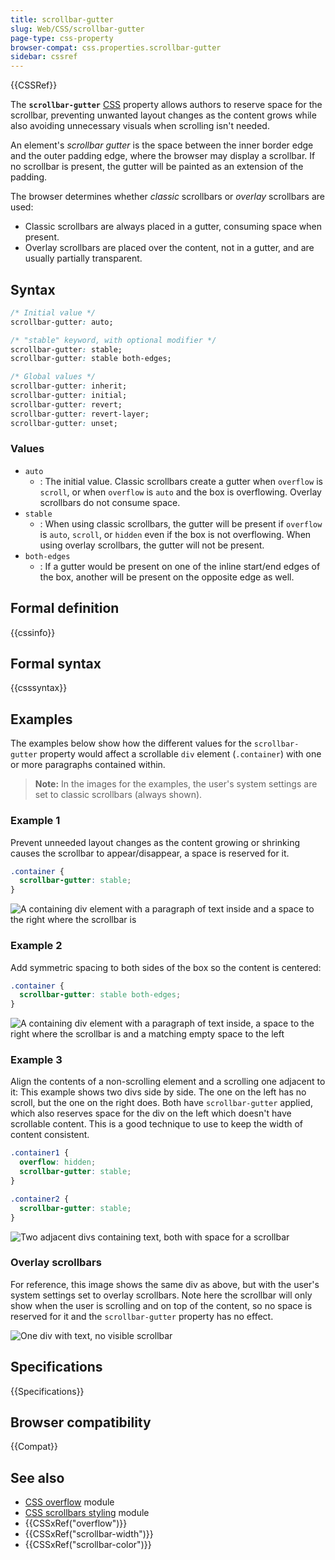 ```yaml
---
title: scrollbar-gutter
slug: Web/CSS/scrollbar-gutter
page-type: css-property
browser-compat: css.properties.scrollbar-gutter
sidebar: cssref
---
```


{{CSSRef}}

The **`scrollbar-gutter`** [CSS](/en-US/docs/Web/CSS) property allows authors to reserve space for the scrollbar, preventing unwanted layout changes as the content grows while also avoiding unnecessary visuals when scrolling isn't needed.

An element's _scrollbar gutter_ is the space between the inner border edge and the outer padding edge, where the browser may display a scrollbar. If no scrollbar is present, the gutter will be painted as an extension of the padding.

The browser determines whether _classic_ scrollbars or _overlay_ scrollbars are used:

- Classic scrollbars are always placed in a gutter, consuming space when present.
- Overlay scrollbars are placed over the content, not in a gutter, and are usually partially transparent.

## Syntax

```css
/* Initial value */
scrollbar-gutter: auto;

/* "stable" keyword, with optional modifier */
scrollbar-gutter: stable;
scrollbar-gutter: stable both-edges;

/* Global values */
scrollbar-gutter: inherit;
scrollbar-gutter: initial;
scrollbar-gutter: revert;
scrollbar-gutter: revert-layer;
scrollbar-gutter: unset;
```

### Values

- `auto`
  - : The initial value. Classic scrollbars create a gutter when `overflow` is `scroll`, or when `overflow` is `auto` and the box is overflowing. Overlay scrollbars do not consume space.
- `stable`
  - : When using classic scrollbars, the gutter will be present if `overflow` is `auto`, `scroll`, or `hidden` even if the box is not overflowing. When using overlay scrollbars, the gutter will not be present.
- `both-edges`
  - : If a gutter would be present on one of the inline start/end edges of the box, another will be present on the opposite edge as well.

## Formal definition

{{cssinfo}}

## Formal syntax

{{csssyntax}}

## Examples

The examples below show how the different values for the `scrollbar-gutter` property would affect a scrollable `div` element (`.container`) with one or more paragraphs contained within.

> **Note:** In the images for the examples, the user's system settings are set to classic scrollbars (always shown).

### Example 1

Prevent unneeded layout changes as the content growing or shrinking causes the scrollbar to appear/disappear, a space is reserved for it.

```css
.container {
  scrollbar-gutter: stable;
}
```

![A containing div element with a paragraph of text inside and a space to the right where the scrollbar is](stable-no-scroll.png)

### Example 2

Add symmetric spacing to both sides of the box so the content is centered:

```css
.container {
  scrollbar-gutter: stable both-edges;
}
```

![A containing div element with a paragraph of text inside, a space to the right where the scrollbar is and a matching empty space to the left](stable-both-edges.png)

### Example 3

Align the contents of a non-scrolling element and a scrolling one adjacent to it:
This example shows two divs side by side. The one on the left has no scroll, but the one on the right does. Both have `scrollbar-gutter` applied, which also reserves space for the div on the left which doesn't have scrollable content. This is a good technique to use to keep the width of content consistent.

```css
.container1 {
  overflow: hidden;
  scrollbar-gutter: stable;
}

.container2 {
  scrollbar-gutter: stable;
}
```

![Two adjacent divs containing text, both with space for a scrollbar](side-by-side.png)

### Overlay scrollbars

For reference, this image shows the same div as above, but with the user's system settings set to overlay scrollbars. Note here the scrollbar will only show when the user is scrolling and on top of the content, so no space is reserved for it and the `scrollbar-gutter` property has no effect.

![One div with text, no visible scrollbar](for-ref-no-scroll.png)

## Specifications

{{Specifications}}

## Browser compatibility

{{Compat}}

## See also

- [CSS overflow](/en-US/docs/Web/CSS/CSS_overflow) module
- [CSS scrollbars styling](/en-US/docs/Web/CSS/CSS_scrollbars_styling) module
- {{CSSxRef("overflow")}}
- {{CSSxRef("scrollbar-width")}}
- {{CSSxRef("scrollbar-color")}}
